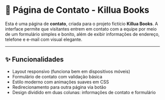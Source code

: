 # 💬 Página de Contato - Killua Books

Esta é uma página de **contato**, criada para o projeto fictício **Killua Books**. A interface permite que visitantes entrem em contato com a equipe por meio de um formulário simples e bonito, além de exibir informações de endereço, telefone e e-mail com visual elegante.

---

## ✨ Funcionalidades

- Layout responsivo (funciona bem em dispositivos móveis)
- Formulário de contato com validação básica
- Estilo moderno com animações suaves em CSS
- Redirecionamento para outra página via botão
- Design dividido em duas colunas: informações de contato e formulário
